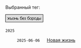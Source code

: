 Выбранный тег:

![Screenshot](../tag_life.png)

`2025`

&emsp;  &emsp; `2025-06-06` &emsp; [Новая жизнь](../../../data/2025/2025-06-06-new-life)